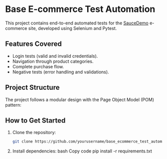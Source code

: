 # Base E-commerce Test Automation

This project contains end-to-end automated tests for the [SauceDemo](https://www.saucedemo.com) e-commerce site, developed using Selenium and Pytest.

## Features Covered
- Login tests (valid and invalid credentials).
- Navigation through product categories.
- Complete purchase flow.
- Negative tests (error handling and validations).

## Project Structure
The project follows a modular design with the Page Object Model (POM) pattern:

## How to Get Started
1. Clone the repository:
   ```bash
   git clone https://github.com/yourusername/base_ecommerce_test_automation.git
2.  Install dependencies:
  bash
  Copy code
  pip install -r requirements.txt
